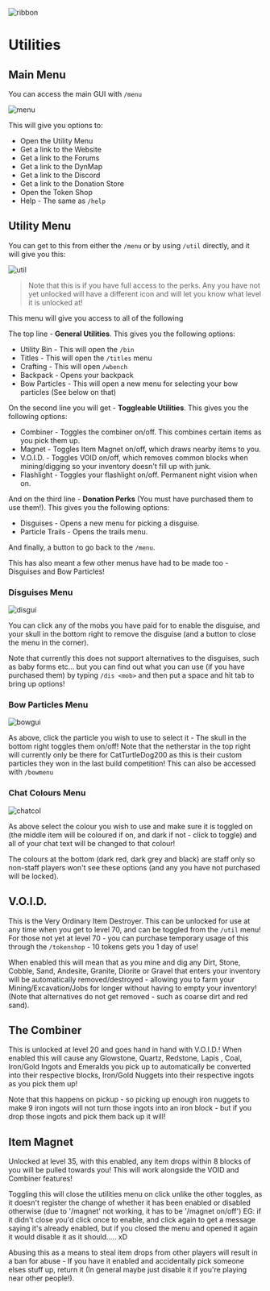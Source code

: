 ![ribbon](images/L-ribbon.png) 

# Utilities


## Main Menu

You can access the main GUI with `/menu`

![menu](images/menu.png)

This will give you options to: 
- Open the Utility Menu
- Get a link to the Website
- Get a link to the Forums
- Get a link to the DynMap
- Get a link to the Discord
- Get a link to the Donation Store
- Open the Token Shop
- Help - The same as `/help`


## Utility Menu

You can get to this from either the `/menu` or by using `/util` directly, and it will give you this:

![util](images/umenu.png)

>Note that this is if you have full access to the perks. Any you have not yet unlocked will have a different icon and will let you know what level it is unlocked at!

This menu will give you access to all of the following

The top line - **General Utilities**.
This gives you the following options:
- Utility Bin - This will open the `/bin`
- Titles - This will open the `/titles` menu
- Crafting - This will open `/wbench`
- Backpack - Opens your backpack
- Bow Particles - This will open a new menu for selecting your bow particles (See below on that)

On the second line you will get - **Toggleable Utilities**.
This gives you the following options:
- Combiner - Toggles the combiner on/off. This combines certain items as you pick them up.
- Magnet - Toggles Item Magnet on/off, which draws nearby items to you.
- V.O.I.D. - Toggles VOID on/off, which removes common blocks when mining/digging so your inventory doesn't fill up with junk.
- Flashlight - Toggles your flashlight on/off. Permanent night vision when on.

And on the third line - **Donation Perks** (You must have purchased them to use them!).
This gives you the following options:
- Disguises - Opens a new menu for picking a disguise.
- Particle Trails - Opens the trails menu.

And finally, a button to go back to the `/menu`.


This has also meant a few other menus have had to be made too - Disguises and Bow Particles!

### Disguises Menu

![disgui](images/dmenu.png)

You can click any of the mobs you have paid for to enable the disguise, and your skull in the bottom right to remove the disguise (and a button to close the menu in the corner).

Note that currently this does not support alternatives to the disguises, such as baby forms etc... but you can find out what you can use (if you have purchased them) by typing `/dis <mob>` and then put a space and hit tab to bring up options!


### Bow Particles Menu

![bowgui](images/bpmenu.png)

As above, click the particle you wish to use to select it - The skull in the bottom right toggles them on/off!
Note that the netherstar in the top right will currently only be there for CatTurtleDog200 as this is their custom particles they won in the last build competition!
This can also be accessed with `/bowmenu`


### Chat Colours Menu

![chatcol](images/ccmenu.png)

As above select the colour you wish to use and make sure it is toggled on (the middle item will be coloured if on, and dark if not - click to toggle) and all of your chat text will be changed to that colour!

The colours at the bottom (dark red, dark grey and black) are staff only so non-staff players won't see these options (and any you have not purchased will be locked).


## V.O.I.D.

This is the Very Ordinary Item Destroyer.
This can be unlocked for use at any time when you get to level 70, and can be toggled from the `/util` menu!
For those not yet at level 70 - you can purchase temporary usage of this through the `/tokenshop` - 10 tokens gets you 1 day of use!

When enabled this will mean that as you mine and dig any Dirt, Stone, Cobble, Sand, Andesite, Granite, Diorite or Gravel that enters your inventory will be automatically removed/destroyed - allowing you to farm your Mining/Excavation/Jobs for longer without having to empty your inventory! (Note that alternatives do not get removed - such as coarse dirt and red sand).

## The Combiner

This is unlocked at level 20 and goes hand in hand with V.O.I.D.! When enabled this will cause any Glowstone, Quartz, Redstone, Lapis , Coal, Iron/Gold Ingots and Emeralds you pick up to automatically be converted into their respective blocks, Iron/Gold Nuggets into their respective ingots as you pick them up! 

Note that this happens on pickup - so picking up enough iron nuggets to make 9 iron ingots will not turn those ingots into an iron block - but if you drop those ingots and pick them back up it will!

## Item Magnet

Unlocked at level 35, with this enabled, any item drops within 8 blocks of you will be pulled towards you! This will work alongside the VOID and Combiner features!

Toggling this will close the utilities menu on click unlike the other toggles, as it doesn't register the change of whether it has been enabled or disabled otherwise (due to '/magnet' not working, it has to be '/magnet on/off')
EG: if it didn't close you'd click once to enable, and click again to get a message saying it's already enabled, but if you closed the menu and opened it again it would disable it as it should..... xD

Abusing this as a means to steal item drops from other players will result in a ban for abuse - If you have it enabled and accidentally pick someone elses stuff up, return it (In general maybe just disable it if you're playing near other people!).
